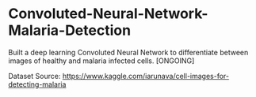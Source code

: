 # Convoluted-Neural-Network-Malaria-Detection
Built a deep learning Convoluted Neural Network to differentiate between images of healthy and malaria infected cells. [ONGOING]

Dataset Source:
https://www.kaggle.com/iarunava/cell-images-for-detecting-malaria

